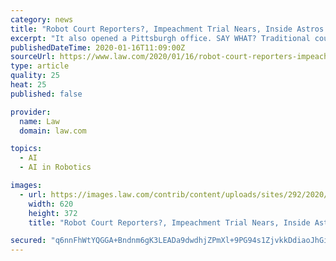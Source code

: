 ```yaml
---
category: news
title: "Robot Court Reporters?, Impeachment Trial Nears, Inside Astros Cheating Scandal: The Morning Minute"
excerpt: "It also opened a Pittsburgh office. SAY WHAT? Traditional court reporting services are becoming obsolete. Victoria Hudgins reports that AI-powered transcription platform Verbit has closed a $31 million round of funding. Verbit uses machine learning technology to transcribe and caption audio and video, while human transcribers correct any errors ..."
publishedDateTime: 2020-01-16T11:09:00Z
sourceUrl: https://www.law.com/2020/01/16/robot-court-reporters-impeachment-trial-nears-inside-astros-cheating-scandal-the-morning-minute/
type: article
quality: 25
heat: 25
published: false

provider:
  name: Law
  domain: law.com

topics:
  - AI
  - AI in Robotics

images:
  - url: https://images.law.com/contrib/content/uploads/sites/292/2020/01/Morning-Minute-Display-Article-201812171506-4.jpg
    width: 620
    height: 372
    title: "Robot Court Reporters?, Impeachment Trial Nears, Inside Astros Cheating Scandal: The Morning Minute"

secured: "q6nnFhWtYQGGA+Bndnm6gK3LEADa9dwdhjZPmXl+9PG94s1ZjvkkDdiaoJhGi+l3l548YrYh3bJjWzvaCD5VtloQP5mN7A+N61oKJg1LyMMzSpV0q4JjwYis2+pkbtFEM7+mlFOOkJB/9T2FB5KADN+QdtDyRRIR66DKk8UP9PUIh7CvzductwoABup+a0PMX0I3b9G3yh205JnWe7MW5LXNNtEE81UAa5mjS+eMVZDDwpAfTJZJJDLBecL6lBSujVlDymUCKabfT0fTNENQPA9Ajxrnr7/kYkSFsuCgDJc=;1ZT+b3WfpFVmUCWjKgF2MA=="
---
```



